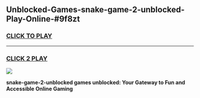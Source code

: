 
## Unblocked-Games-snake-game-2-unblocked-Play-Online-#9f8zt
<h3>
<a href="https://premium.freeplayer.one?title=snake-game-2-unblocked&ref=27F">CLICK TO PLAY</a></h3>
<hr>

<h3>
<a href="https://premium.freeplayer.one?title=snake-game-2-unblocked&ref=27F">CLICK 2 PLAY</a>
  
</h3>

<a href="https://premium.freeplayer.one?title=snake-game-2-unblocked&ref=27F"><img src="https://clearcache.store/games.png"></a>


**snake-game-2-unblocked games unblocked: Your Gateway to Fun and Accessible Online Gaming**
